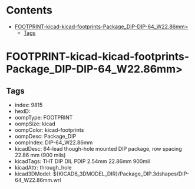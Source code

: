 



Contents
========

* [FOOTPRINT-kicad-kicad-footprints-Package_DIP-DIP-64_W22.86mm>](#footprint-kicad-kicad-footprints-package_dip-dip-64_w2286mm)
	* [Tags](#tags)

# FOOTPRINT-kicad-kicad-footprints-Package_DIP-DIP-64_W22.86mm>

## Tags

- index: 9815
- hexID: 
- oompType: FOOTPRINT
- oompSize: kicad
- oompColor: kicad-footprints
- oompDesc: Package_DIP
- oompIndex: DIP-64_W22.86mm
- kicadDesc: 64-lead though-hole mounted DIP package, row spacing 22.86 mm (900 mils)
- kicadTags: THT DIP DIL PDIP 2.54mm 22.86mm 900mil
- kicadAttr: through_hole
- kicad3DModel: ${KICAD6_3DMODEL_DIR}/Package_DIP.3dshapes/DIP-64_W22.86mm.wrl
